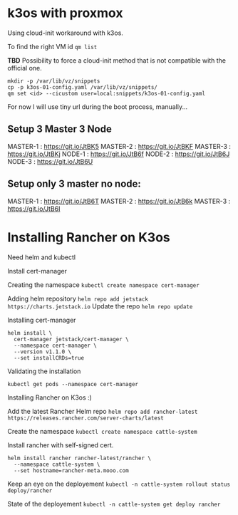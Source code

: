 # k3os with proxmox

Using cloud-init workaround with k3os.

To find the right VM id `qm list`

**TBD**
Possibility to force a cloud-init method that is not compatible with the official one.
```
mkdir -p /var/lib/vz/snippets
cp -p k3os-01-config.yaml /var/lib/vz/snippets/
qm set <id> --cicustom user=local:snippets/k3os-01-config.yaml
```

For now I will use tiny url during the boot process, manually...

## Setup 3 Master 3 Node

MASTER-1 : https://git.io/JtBK5
MASTER-2 : https://git.io/JtBKF
MASTER-3 : https://git.io/JtBKj
NODE-1 : https://git.io/JtB6f
NODE-2 : https://git.io/JtB6J
NODE-3 : https://git.io/JtB6U

## Setup only 3 master no node:

MASTER-1 : https://git.io/JtB6T
MASTER-2 : https://git.io/JtB6k
MASTER-3 : https://git.io/JtB6I

# Installing Rancher on K3os

Need helm and kubectl

Install cert-manager

Creating the namespace
`kubectl create namespace cert-manager`

Adding helm repository
`helm repo add jetstack https://charts.jetstack.io`
Update the repo
`helm repo update`

Installing cert-manager

```shell
helm install \
  cert-manager jetstack/cert-manager \
  --namespace cert-manager \
  --version v1.1.0 \
  --set installCRDs=true
```

Validating the installation

`kubectl get pods --namespace cert-manager`

Installing Rancher on K3os :)

Add the latest Rancher Helm repo
`helm repo add rancher-latest https://releases.rancher.com/server-charts/latest`

Create the namespace
`kubectl create namespace cattle-system`

Install rancher with self-signed cert.

```shell
helm install rancher rancher-latest/rancher \
  --namespace cattle-system \
  --set hostname=rancher-meta.mooo.com
```

Keep an eye on the deployement
`kubectl -n cattle-system rollout status deploy/rancher`

State of the deployement
`kubectl -n cattle-system get deploy rancher`
